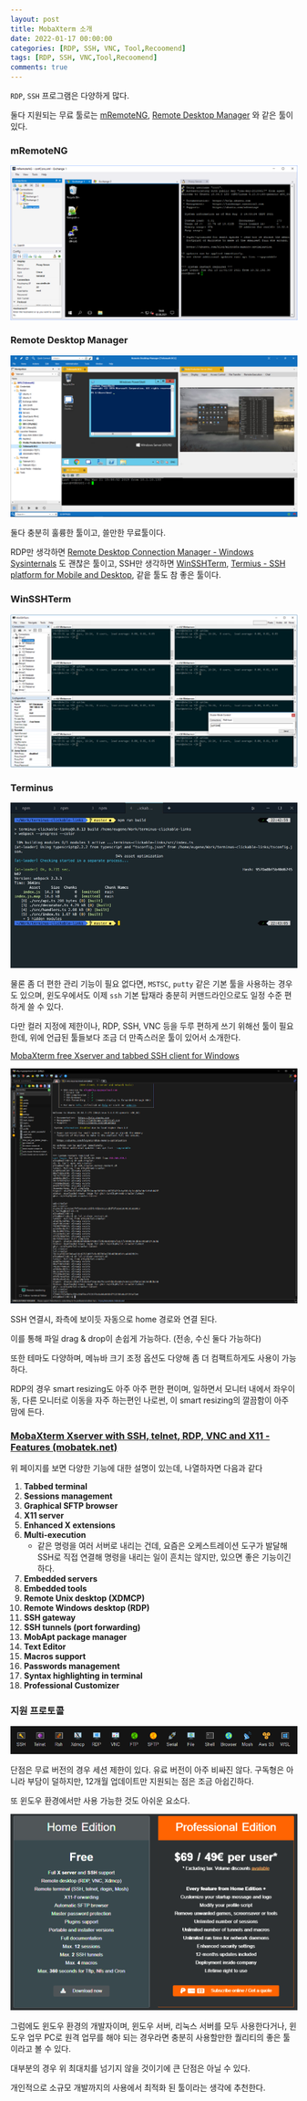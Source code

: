 ```yaml
---
layout: post
title: MobaXterm 소개
date: 2022-01-17 00:00:00
categories: [RDP, SSH, VNC, Tool,Recoomend]
tags: [RDP, SSH, VNC,Tool,Recoomend]
comments: true
---
```


`RDP`, `SSH` 프로그램은 다양하게 많다.

둘다 지원되는 무료 툴로는 [mRemoteNG](https://mremoteng.org/), [Remote Desktop Manager](https://remotedesktopmanager.com/) 와 같은 툴이 있다.

### mRemoteNG

![mremoteng](/img/2022/mremoteng.png)

### Remote Desktop Manager

![rdm](/img/2022/rdm.png)

둘다 충분히 훌륭한 툴이고, 쓸만한 무료툴이다.

RDP만 생각하면 [Remote Desktop Connection Manager - Windows Sysinternals](https://docs.microsoft.com/en-us/sysinternals/downloads/rdcman) 도 괜찮은 툴이고, SSH만 생각하면 [WinSSHTerm](https://winsshterm.blogspot.com/), [Termius - SSH platform for Mobile and Desktop](https://termius.com/), 같읕 툴도 참 좋은 툴이다.

### WinSSHTerm

![winsshterm](/img/2022/winsshterm.png)

### Terminus

![termius](/img/2022/termius.png)

물론 좀 더 편한 관리 기능이 필요 없다면, `MSTSC`, `putty` 같은 기본 툴을 사용하는 경우도 있으며, 윈도우에서도 이제 `ssh` 기본 탑재라 충분히 커맨드라인으로도 일정 수준 편하게 쓸 수 있다. 

다만 컬러 지정에 제한이나, RDP, SSH, VNC 등을 두루 편하게 쓰기 위해선 툴이 필요한데, 위에 언급된 툴들보다 조금 더 만족스러운 툴이 있어서 소개한다.

[MobaXterm free Xserver and tabbed SSH client for Windows](https://mobaxterm.mobatek.net/)

![mobaxterm](/img/2022/mobaxterm_01.png)

SSH 연결시, 좌측에 보이듯 자동으로 home 경로와 연결 된다.

이를 통해 파일 drag & drop이 손쉽게 가능하다. (전송, 수신 둘다 가능하다)

또한 테마도 다양하며, 메뉴바 크기 조정 옵션도 다양해 좀 더 컴팩트하게도 사용이 가능하다.

RDP의 경우 smart resizing도 아주 아주 편한 편이며, 일하면서 모니터 내에서 좌우이동, 다른 모니터로 이동을 자주 하는편인 나로썬, 이 smart resizing의 깔끔함이 아주 맘에 든다.

### [MobaXterm Xserver with SSH, telnet, RDP, VNC and X11 - Features (mobatek.net)](https://mobaxterm.mobatek.net/features.html)

위 페이지를 보면 다양한 기능에 대한 설명이 있는데, 나열하자면 다음과 같다

1. **Tabbed terminal**
2. **Sessions management**
3. **Graphical SFTP browser**
4. **X11 server**
5. **Enhanced X extensions**
6. **Multi-execution**
    - 같은 명령을 여러 서버로 내리는 건데, 요즘은 오케스트레이션 도구가 발달해 SSH로 직접 연결해 명령을 내리는 일이 흔치는 않지만, 있으면 좋은 기능이긴 하다.
7. **Embedded servers**
8. **Embedded tools**
9. **Remote Unix desktop (XDMCP)**
10. **Remote Windows desktop (RDP)**
11. **SSH gateway**
12. **SSH tunnels (port forwarding)**
13. **MobApt package manager**
14. **Text Editor**
15. **Macros support**
16. **Passwords management**
17. **Syntax highlighting in terminal**
18. **Professional Customizer**

### 지원 프로토콜

![mobaxterm](/img/2022/mobaxterm_02.png)

단점은 무료 버전의 경우 세션 제한이 있다. 유료 버전이 아주 비싸진 않다. 구독형은 아니라 부담이 덜하지만, 12개월 업데이트만 지원되는 점은 조금 아쉽긴하다.

또 윈도우 환경에서만 사용 가능한 것도 아쉬운 요소다.

![mobaxterm](/img/2022/mobaxterm_03.png)

그럼에도 윈도우 환경의 개발자이며, 윈도우 서버, 리눅스 서버를 모두 사용한다거나, 윈도우 업무 PC로 원격 업무를 해야 되는 경우라면 충분히 사용할만한 퀄리티의 좋은 툴이라고 볼 수 있다.

대부분의 경우 위 최대치를 넘기지 않을 것이기에 큰 단점은 아닐 수 있다.

개인적으로 소규모 개발까지의 사용에서 최적화 된 툴이라는 생각에 추천한다.